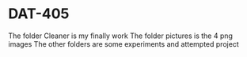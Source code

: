 # DAT-405

The folder Cleaner is my finally work
The folder pictures is the 4 png images
The other folders are some experiments and attempted project
